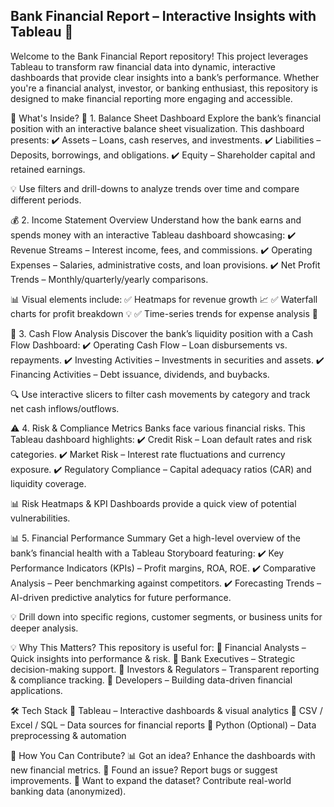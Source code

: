 ## Bank Financial Report – Interactive Insights with Tableau 🚀

Welcome to the Bank Financial Report repository! This project leverages Tableau to transform raw financial data into dynamic, interactive dashboards that provide clear insights into a bank’s performance. Whether you're a financial analyst, investor, or banking enthusiast, this repository is designed to make financial reporting more engaging and accessible.

📂 What's Inside?
🏦 1. Balance Sheet Dashboard
Explore the bank’s financial position with an interactive balance sheet visualization. This dashboard presents:
✔️ Assets – Loans, cash reserves, and investments.
✔️ Liabilities – Deposits, borrowings, and obligations.
✔️ Equity – Shareholder capital and retained earnings.

💡 Use filters and drill-downs to analyze trends over time and compare different periods.

💰 2. Income Statement Overview
Understand how the bank earns and spends money with an interactive Tableau dashboard showcasing:
✔️ Revenue Streams – Interest income, fees, and commissions.
✔️ Operating Expenses – Salaries, administrative costs, and loan provisions.
✔️ Net Profit Trends – Monthly/quarterly/yearly comparisons.

📊 Visual elements include:
✅ Heatmaps for revenue growth 📈
✅ Waterfall charts for profit breakdown 💡
✅ Time-series trends for expense analysis 📅

🔄 3. Cash Flow Analysis
Discover the bank’s liquidity position with a Cash Flow Dashboard:
✔️ Operating Cash Flow – Loan disbursements vs. repayments.
✔️ Investing Activities – Investments in securities and assets.
✔️ Financing Activities – Debt issuance, dividends, and buybacks.

🔍 Use interactive slicers to filter cash movements by category and track net cash inflows/outflows.

⚠️ 4. Risk & Compliance Metrics
Banks face various financial risks. This Tableau dashboard highlights:
✔️ Credit Risk – Loan default rates and risk categories.
✔️ Market Risk – Interest rate fluctuations and currency exposure.
✔️ Regulatory Compliance – Capital adequacy ratios (CAR) and liquidity coverage.

📊 Risk Heatmaps & KPI Dashboards provide a quick view of potential vulnerabilities.

📊 5. Financial Performance Summary
Get a high-level overview of the bank’s financial health with a Tableau Storyboard featuring:
✔️ Key Performance Indicators (KPIs) – Profit margins, ROA, ROE.
✔️ Comparative Analysis – Peer benchmarking against competitors.
✔️ Forecasting Trends – AI-driven predictive analytics for future performance.

💡 Drill down into specific regions, customer segments, or business units for deeper analysis.

💡 Why This Matters?
This repository is useful for:
🔹 Financial Analysts – Quick insights into performance & risk.
🔹 Bank Executives – Strategic decision-making support.
🔹 Investors & Regulators – Transparent reporting & compliance tracking.
🔹 Developers – Building data-driven financial applications.

🛠️ Tech Stack
🔹 Tableau – Interactive dashboards & visual analytics
🔹 CSV / Excel / SQL – Data sources for financial reports
🔹 Python (Optional) – Data preprocessing & automation

🎯 How You Can Contribute?
📊 Got an idea? Enhance the dashboards with new financial metrics.
🐞 Found an issue? Report bugs or suggest improvements.
📂 Want to expand the dataset? Contribute real-world banking data (anonymized).
